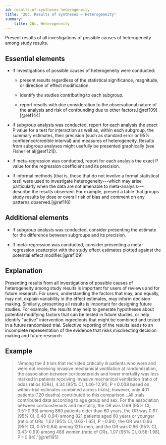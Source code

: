 ```yaml
---
id: results-of-syntheses-heterogeneity
title: "20c. Results of syntheses – Heterogeneity"
summary:
    title: 20c. Heterogeneity
---
```


Present results of all investigations of possible causes of heterogeneity among study results.

## Essential elements

-   If investigations of possible causes of heterogeneity were
    conducted:

    -   present results regardless of the statistical significance,
        magnitude, or direction of effect modification.

    -   identify the studies contributing to each subgroup.

    -   report results with due consideration to the observational
        nature of the analysis and risk of confounding due to other
        factors.[@ref109] [@ref144]

-   If subgroup analysis was conducted, report for each analysis the
    exact P value for a test for interaction as well as, within each
    subgroup, the summary estimates, their precision (such as standard
    error or 95% confidence/credible interval) and measures of
    heterogeneity. Results from subgroup analyses might usefully be
    presented graphically (see Fisher et al[@ref121]).

-   If meta-regression was conducted, report for each analysis the exact
    P value for the regression coefficient and its precision.

-   If informal methods (that is, those that do not involve a formal
    statistical test) were used to investigate heterogeneity---which may
    arise particularly when the data are not amenable to
    meta-analysis---describe the results observed. For example, present
    a table that groups study results by dose or overall risk of bias
    and comment on any patterns observed.[@ref116]

## Additional elements

-   If subgroup analysis was conducted, consider presenting the estimate
    for the difference between subgroups and its precision.

-   If meta-regression was conducted, consider presenting a
    meta-regression scatterplot with the study effect estimates plotted
    against the potential effect modifier.[@ref109]

## Explanation

Presenting results from all investigations of
possible causes of heterogeneity among study results is important for
users of reviews and for future research. For users, understanding the
factors that may, and equally, may not, explain variability in the
effect estimates, may inform decision making. Similarly, presenting all
results is important for designing future studies. For example, the
results may help to generate hypotheses about potential modifying
factors that can be tested in future studies, or help identify "active"
intervention ingredients that might be combined and tested in a future
randomised trial. Selective reporting of the results leads to an
incomplete representation of the evidence that risks misdirecting
decision making and future research.

## Example

> "Among the 4 trials that recruited critically ill patients who were and
were not receiving invasive mechanical ventilation at randomization, the
association between corticosteroids and lower mortality was less marked
in patients receiving invasive mechanical ventilation (ratio of odds
ratios (ORs), 4.34 \[95% CI, 1.46-12.91\]; P = 0.008 based on
within-trial estimates combined across trials); however, only 401
patients (120 deaths) contributed to this comparison...All trials
contributed data according to age group and sex. For the association
between corticosteroids and mortality, the OR was 0.69 (95% CI,
0.51-0.93) among 880 patients older than 60 years, the OR was 0.67 (95%
CI, 0.48-0.94) among 821 patients aged 60 years or younger (ratio of
ORs, 1.02 \[95% CI, 0.63-1.65\], P = 0.94), the OR was 0.66 (95% CI,
0.51-0.84) among 1215 men, and the OR was 0.66 (95% CI, 0.43-0.99) among
488 women (ratio of ORs, 1.07 \[95% CI, 0.58-1.98\],
P = 0.84)."[@ref195]


